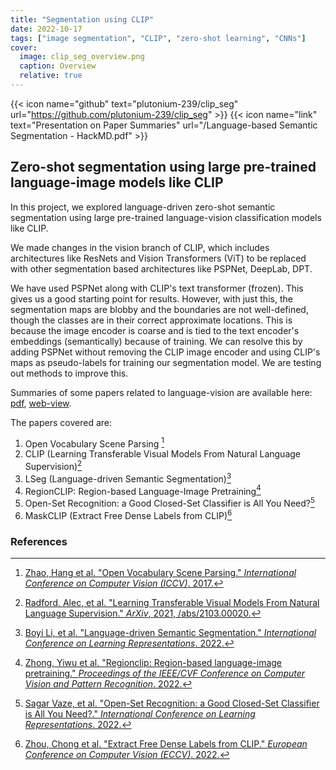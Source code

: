 ```yaml
---
title: "Segmentation using CLIP"
date: 2022-10-17
tags: ["image segmentation", "CLIP", "zero-shot learning", "CNNs"]
cover:
  image: clip_seg_overview.png
  caption: Overview
  relative: true
---
```


{{< icon name="github" text="plutonium-239/clip_seg" url="https://github.com/plutonium-239/clip_seg" >}}
{{< icon name="link" text="Presentation on Paper Summaries" url="/Language-based Semantic Segmentation - HackMD.pdf" >}}


## Zero-shot segmentation using large pre-trained language-image models like CLIP

In this project, we explored language-driven zero-shot semantic segmentation using large pre-trained language-vision classification models like CLIP. 

We made changes in the vision branch of CLIP, which includes architectures like ResNets and Vision Transformers (ViT) to be replaced with other segmentation based architectures like PSPNet, DeepLab, DPT. 

We have used PSPNet along with CLIP's text transformer (frozen). This gives us a good starting point for results. However, with just this, the segmentation maps are blobby and the boundaries are not well-defined, though the classes are in their correct approximate locations. This is because the image encoder is coarse and is tied to the text encoder's embeddings (semantically) because of training. We can resolve this by adding PSPNet without removing the CLIP image encoder and using CLIP's maps as pseudo-labels for training our segmentation model.
We are testing out methods to improve this.

<!-- ![Overview](/clip_seg_overview.png) -->

Summaries of some papers related to language-vision are available here: [pdf](/Language-based%20Semantic%20Segmentation%20-%20HackMD.pdf), [web-view](https://hackmd.io/@pu239/language-based-seg).

The papers covered are:

1. Open Vocabulary Scene Parsing [^1]
2. CLIP (Learning Transferable Visual Models From Natural Language Supervision)[^2]
3. LSeg (Language-driven Semantic Segmentation)[^3]
4. RegionCLIP: Region-based Language-Image Pretraining[^4]
5. Open-Set Recognition: a Good Closed-Set Classifier is All You Need?[^5]
6. MaskCLIP (Extract Free Dense Labels from CLIP)[^6]

### References
[^1]: [Zhao, Hang et al. "Open Vocabulary Scene Parsing." *International Conference on Computer Vision (ICCV)*. 2017.](https://openaccess.thecvf.com/content_ICCV_2017/papers/Zhao_Open_Vocabulary_Scene_ICCV_2017_paper.pdf)
[^2]: [Radford, Alec, et al. "Learning Transferable Visual Models From Natural Language Supervision." *ArXiv*, 2021,  /abs/2103.00020.](https://openai.com/research/clip)
[^3]: [Boyi Li, et al. "Language-driven Semantic Segmentation." *International Conference on Learning Representations*. 2022.](https://openreview.net/forum?id=RriDjddCLN)
[^4]: [Zhong, Yiwu et al. "Regionclip: Region-based language-image pretraining." *Proceedings of the IEEE/CVF Conference on Computer Vision and Pattern Recognition*. 2022.](https://openaccess.thecvf.com/content/CVPR2022/papers/Zhong_RegionCLIP_Region-Based_Language-Image_Pretraining_CVPR_2022_paper.pdf)
[^5]: [Sagar Vaze, et al. "Open-Set Recognition: a Good Closed-Set Classifier is All You Need?." *International Conference on Learning Representations*. 2022.](https://openreview.net/forum?id=5hLP5JY9S2d)
[^6]: [Zhou, Chong et al. "Extract Free Dense Labels from CLIP." *European Conference on Computer Vision (ECCV)*. 2022.](https://arxiv.org/abs/2112.01071)